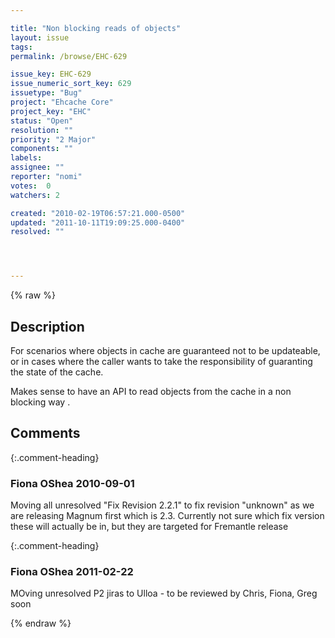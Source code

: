 ```yaml
---

title: "Non blocking reads of objects"
layout: issue
tags: 
permalink: /browse/EHC-629

issue_key: EHC-629
issue_numeric_sort_key: 629
issuetype: "Bug"
project: "Ehcache Core"
project_key: "EHC"
status: "Open"
resolution: ""
priority: "2 Major"
components: ""
labels: 
assignee: ""
reporter: "nomi"
votes:  0
watchers: 2

created: "2010-02-19T06:57:21.000-0500"
updated: "2011-10-11T19:09:25.000-0400"
resolved: ""




---
```


{% raw %}

## Description

<div markdown="1" class="description">

For scenarios where objects in cache are guaranteed not to be updateable,
or in cases where the caller wants to take the responsibility of guaranting the state of the cache.

Makes sense to have an API to read objects from the cache in a non blocking way .



</div>

## Comments


{:.comment-heading}
### **Fiona OShea** <span class="date">2010-09-01</span>

<div markdown="1" class="comment">

Moving all unresolved "Fix Revision 2.2.1" to fix revision "unknown" as we are releasing Magnum first which is 2.3. Currently not sure which fix version these will actually be in, but they are targeted for Fremantle release

</div>


{:.comment-heading}
### **Fiona OShea** <span class="date">2011-02-22</span>

<div markdown="1" class="comment">

MOving unresolved P2 jiras to Ulloa - to be reviewed by Chris, Fiona, Greg soon

</div>



{% endraw %}
